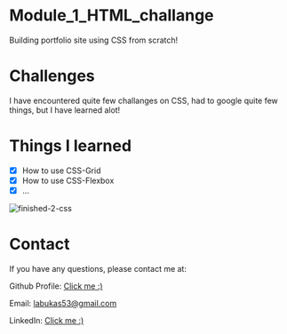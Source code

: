 # Module_1_HTML_challange

Building portfolio site using CSS from scratch!

# Challenges

I have encountered quite few challanges on CSS, had to google quite few things, but I have learned alot!

# Things I learned

- [x] How to use CSS-Grid
- [x] How to use CSS-Flexbox
- [x] ...

![finished-2-css](https://user-images.githubusercontent.com/87778570/198907834-9ad417bf-5a9c-4e5b-a96d-90a2c779a4fe.png)


# Contact

If you have any questions, please contact me at:

Github Profile: [Click me :)](https://github.com/JackLabukas)

Email: labukas53@gmail.com

LinkedIn: [Click me :)](https://www.linkedin.com/in/jack-labukas-5bb038b7/)
